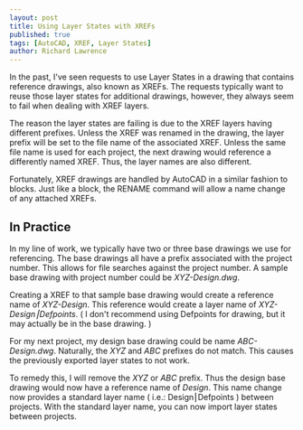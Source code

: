 ```yaml
---
layout: post
title: Using Layer States with XREFs
published: true
tags: [AutoCAD, XREF, Layer States]
author: Richard Lawrence
---
```

In the past, I've seen requests to use Layer States in a drawing that contains reference drawings, also known as XREFs.  The requests typically want to reuse those layer states for additional drawings, however, they always seem to fail when dealing with XREF layers.

The reason the layer states are failing is due to the XREF layers having different prefixes.  Unless the XREF was renamed in the drawing, the layer prefix will be set to the file name of the associated XREF.  Unless the same file name is used for each project, the next drawing would reference a differently named XREF. Thus, the layer names are also different.

Fortunately, XREF drawings are handled by AutoCAD in a similar fashion to blocks.  Just like a block, the RENAME command will allow a name change of any attached XREFs.

## In Practice

In my line of work, we typically have two or three base drawings we use for referencing.  The base drawings all have a prefix associated with the project number.  This allows for file searches against the project number.  A sample base drawing with project number could be _XYZ-Design.dwg_.

Creating a XREF to that sample base drawing would create a reference name of _XYZ-Design_.  This reference would create a layer name of _XYZ-Design⎮Defpoints_. ( I don't recommend using Defpoints for drawing, but it may actually be in the base drawing. )

For my next project, my design base drawing could be name _ABC-Design.dwg_.  Naturally, the _XYZ_ and _ABC_ prefixes do not match.  This causes the previously exported layer states to not work.

To remedy this, I will remove the _XYZ_ or _ABC_ prefix.  Thus the design base drawing would now have a reference name of _Design_.  This name change now provides a standard layer name ( i.e.: Design⎮Defpoints ) between projects.  With the standard layer name, you can now import layer states between projects.